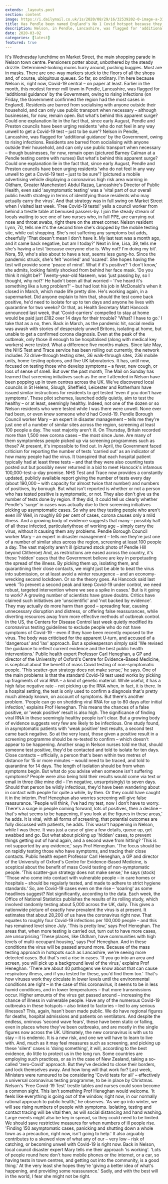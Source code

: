 ```yaml
---
extends: _layouts.post
section: content
image: https://i.dailymail.co.uk/1s/2020/08/29/16/32539202-0-image-a-31_1598714884863.jpg 
title: Has Pendle been named England's No 1 Covid hotspot because they're mass testing in the street? 
description: Nelson, in Pendle, Lancashire, was flagged for 'additional guidance' by the Government, owing to rising infections (on Friday, the Government confirmed the region had the most cases in England). 
date: 2020-03-02 
categories: [latest] 
featured: true 
--- 
```

It's Wednesday lunchtime on Market Street, the main shopping parade in Nelson town centre. Pensioners potter about, unbothered by the steady drizzle. Determined-looking mums hurry around, pushing buggies.
Most are in masks. There are one-way markers stuck to the floors of all the shops and, of course, ubiquitous queues. So far, so ordinary. I'm here because Nelson is, right now, Covid-19 central – on paper at least.
Earlier in the month, this modest former mill town in Pendle, Lancashire, was flagged for 'additional guidance' by the Government, owing to rising infections (on Friday, the Government confirmed the region had the most cases in England).
Residents are barred from socialising with anyone outside their household, and can only use public transport when necessary – although businesses, for now, remain open.
But what's behind this apparent surge? Could one explanation lie in the fact that, since early August, Pendle and Preston councils have been urging residents 'who do not feel in any way unwell to get a Covid-19 test – just to be sure'?
Nelson in Pendle, Lancashire, was flagged for 'additional guidance' by the Government, owing to rising infections. Residents are barred from socialising with anyone outside their household, and can only use public transport when necessary – though businesses, for now, remain open (pictured Barney Calman at a Pendle testing centre with nurses)
But what's behind this apparent surge? Could one explanation lie in the fact that, since early August, Pendle and Preston councils have been urging residents 'who do not feel in any way unwell to get a Covid-19 test – just to be sure'? (pictured a mobile advertising vehicle displaying a coronavirus high risk area warning in Oldham, Greater Manchester)
Abdul Razaq, Lancashire's Director of Public Health, even said 'asymptomatic testing' was a 'vital part of our overall public health strategy in terms of identifying those residents who may actually carry the virus'.
And that strategy was in full swing on Market Street when I visited last week.
'Free Covid-19 tests!' yells a council worker from behind a trestle table at bemused passers-by. I join the steady stream of locals waiting to see one of two nurses who, in full PPE, are carrying out nose and throat swabs, right there on the street corner.
Nelson resident Lynn, 70, tells me it's the second time she's dropped by the mobile testing site, while out shopping. She's not suffering any symptoms but adds, cheerfully 'That doesn't mean I don't have it. My last test was a month ago, and it came back negative, but am I today?'
Next in line, Lisa, 39, tells me she's having a test 'because everyone else is. Why not? I'm doing my bit'. Nora, 59, who's also about to have a test, seems less gung-ho.
Since the pandemic struck, she's felt 'worried' and 'scared'. She hopes having the test will provide some 'peace of mind'.
What if it's positive? 'I don't know,' she admits, looking faintly shocked from behind her face mask. 'Do you think it might be?'
Twenty-year-old Naseem, was 'just passing by, so I thought, why not?' He hadn't been all that worried – 'I've heard it's something like a lung problem?' – but had lost his job in McDonald's when it closed in March, which made life pretty dire. He's working again, in a supermarket. Did anyone explain to him that, should the test come back positive, he'd need to isolate for up to ten days and anyone he lives with quarantine for two weeks?
Or that, as Health Secretary Matt Hancock announced last week, that 'Covid-carriers' compelled to stay at home would be paid just £182 over 14 days for their trouble?
'What? I have to go.' I take that as a no, then.
Back in March, as the pandemic hit, social media was awash with stories of desperately unwell Britons, isolating at home, but unable to get a confirmed corona diagnosis. Even at the peak of the outbreak, only those ill enough to be hospitalised (along with medical key workers) were tested. What a difference five months makes. Since late May, the NHS Test and Trace service has been rolling out currently, the network includes 73 drive-through testing sites, 36 walk-through sites, 236 mobile units, home-testing options, and five UK laboratories.
It has, until now, focused on testing those who develop symptoms – a fever, new cough, or loss of sense of smell. But over the past month, The Mail on Sunday has learned that screening initiatives such as the one I attended in Nelson have been popping up in town centres across the UK.
We've discovered local councils in St Helens, Slough, Sheffield, Leicester and Rotherham have issued similar instructions for residents to get tested 'even if you don't have symptoms'.
These pilot schemes, launched oddly quietly, aim to test the healthy – or at least, seemingly healthy. Indeed, not one of the dozen or so Nelson residents who were tested while I was there were unwell.
None ever had been, or even knew someone who'd had Covid-19.
Pendle Borough Council worker Mary – an expert in disaster management – tells me they're just one of a number of similar sites across the region, screening at least 100 people a day. The vast majority aren't ill.
On Thursday, Britain recorded more than 1,500 new corona cases – the most since June.
Are many of them symptomless people picked up via screening programmes such as these? At present, it's impossible to find out.
In April, the Government faced criticism for reporting the number of tests 'carried out' as an indicator of how many people had the virus. It transpired that each hospital patient typically had at least three tests – and that they were also counting tests posted out but possibly never returned in a bid to meet Hancock's infamous 100,000-test-a-day promise.
NHS Test and Trace now provides a constantly updated, publicly available report giving the number of tests every day (about 190,000 – with capacity for almost twice that number) and numbers of positives, by borough. But what isn't reported is whether or not a person who has tested positive is symptomatic, or not. They also don't give us the number of tests done by region. If they did, it could tell us clearly whether Pendle's 'surge' in cases was actually due to their screening initiatives picking up asymptomatic cases.
So why are they testing people who aren't even ill? Well, in roughly 80 per cent of cases, corona causes only a mild illness. And a growing body of evidence suggests that many – possibly half of all those infected, particularlythose of working age – simply carry the virus, without it causing them any problems.
Pendle Borough Council worker Mary – an expert in disaster management – tells me they're just one of a number of similar sites across the region, screening at least 100 people a day. The vast majority aren't ill (pictured stock photo of Pendle Hill beyond Clitheroe)
And, as restrictions are eased across the country, it's these 'hidden' cases that the Government believe are key in perpetuating the spread of the illness. By picking them up, isolating them, and quarantining their close contacts, we might just be able to beat the virus into submission, or at least avoid a winter resurgence – and an economy-wrecking second lockdown. Or so the theory goes.
As Hancock said last week 'To prevent a second peak and keep Covid-19 under control, we need robust, targeted intervention where we see a spike in cases.'
But is it going to work? A growing number of scientists have grave doubts. Critics have claimed such initiatives are 'unscientific' and 'not backed by evidence'. They may actually do more harm than good – spreading fear, causing unnecessary disruption and distress, or offering false reassurances, while diverting resources away from more effective methods of outbreak control.
In the US, the Centers for Disease Control last week quietly modified its coronavirus testing guidelines to exclude people who do not have symptoms of Covid-19 – even if they have been recently exposed to the virus. The body was criticised for the apparent U-turn, and accused of a 'dangerous' and 'lax' approach. But a spokesperson simply said 'We revised the guidance to reflect current evidence and the best public health interventions.'
Public health expert Professor Carl Heneghan, a GP and director of the University of Oxford's Centre for Evidence-Based Medicine, is sceptical about the benefit of mass Covid testing of non-symptomatic people. 'This scatter-gun strategy does not make sense,' he says.
One of the main problems is that the standard Covid-19 test used works by picking up fragments of viral RNA – a kind of genetic material. While useful, it has a high false negative rate – not picking up the RNA when, in fact, it is there.
In a hospital setting, the test is only used to confirm a diagnosis that's pretty much already known, on account of symptoms.
But there's another problem. 'People can go on shedding viral RNA for up to 80 days after initial infection,' explains Prof Heneghan.
This means the chances of a false positive, or 'weak positive' result is also high.
The significance of finding viral RNA in these seemingly healthy people isn't clear. But a growing body of evidence suggests very few are likely to be infectious.
One study found, in asymptomatic patients with 'weak positive' test results, a second test came back negative. So at the very least, those given a positive result in a screening programme should be re-tested to confirm – which doesn't appear to be happening.
Another snag in Nelson nurses told me that, should someone test positive, they'd be contacted and told to isolate for ten days. Close contacts – officially, a person that's been within two metres of distance for 15 or more minutes – would need to be traced, and told to quarantine for 14 days. The length of isolation should be from when symptoms begin.
But what do you advise when someone isn't suffering symptoms? People were also being told their results would come via text or email in three (like mine did – I'm negative, unsurprisingly) to seven days.
Should that person be wildly infectious, they'd have been wandering about in contact with people for quite a while, by then. Or they could have caught it in the interim.
Prof Heneghan also worries screening will give false reassurance. 'People will think, I've had my test, now I don't have to worry. There's a surge in people coming forward, lots of positives, then a decline – that's what seems to be happening, if you look at the figures in these areas,' he adds. It is vital, with all forms of screening, that potential outcomes are fully discussed with patients, he adds. This wasn't happening in Nelson, while I was there. It was just a case of give a few details, queue up, get swabbed and go.
But what about picking up 'hidden' cases, to prevent things getting out of hand again, and a second wave from hitting?
'This is not supported by any evidence,' says Prof Heneghan.
'The focus should be on rapidly testing those who have symptoms, and tracing their close contacts.
Public health expert Professor Carl Heneghan, a GP and director of the University of Oxford's Centre for Evidence-Based Medicine, is sceptical about the benefit of mass Covid testing of non-symptomatic people. 'This scatter-gun strategy does not make sense,' he says (stock)
'Those who come into contact with vulnerable people – in care homes or hospitals – should be regularly tested, and made to adhere to strict hygiene standards.'
So, are Covid-19 cases even on the rise – 'soaring' as some headlines suggest? Not significantly, according to the data. Each week, the Office of National Statistics publishes the results of its rolling study, which involved randomly testing about 5,000 across the UK, daily. This gives a nationwide picture of exactly how prevalent the virus is at present. It estimates that about 28,200 of us have the coronavirus right now. That equates to roughly four Covid-19 infections per 100,000 people – and this has remained level since July.
'This is pretty low,' says Prof Heneghan. The areas that, when more testing is carried out, turn out to have more cases, are unsurprising 'These places, like Oldham, have communities with high levels of multi-occupant housing,' says Prof Heneghan. And in these conditions the virus will be passed around more. Because of the mass testing approach in hotspots such as Lancashire, we're seeing more detected cases. But that's not a rise in cases.
'If you go into an area and screen, you will pick up a background level of the virus,' explains Prof Heneghan. 'There are about 40 pathogens we know about that can cause respiratory illness, and if you tested for these, you'd find them too.'
That's how viruses work they circulate in lower levels until the environmental conditions are right – in the case of this coronavirus, it seems to be in less humid conditions, and in lower temperatures – that more transmissions occur. Higher amounts of the virus get passed around – increasing the chance of illness in vulnerable people.
Have any of the numerous Covid-19 outbreaks in these hotspots – also linked to factories – led to any serious illnesses? This, again, hasn't been made public. We do have regional figures for deaths, hospital admissions and patients on ventilators. And despite the endless, ominous 'second wave fears', these have been static or falling, even in places where they've been outbreaks, and are mostly in the single figures now across the UK.
Ultimately, the new coronavirus is with us to stay – it is endemic. It is a new risk, and one we will have to learn to live with. And, much as it may feel measures such as screening, and picking up these 'silent' cases is 'doing something', it will, according to the best evidence, do little to protect us in the long run.
Some countries are employing such practices, or as in the case of New Zealand, taking a so-called 'zero-Covid' approach. But they've decided to close their borders, and lock themselves away. And how long will that work for?
Last week, Ministers were rumoured to be considering 'Covid tests for all' – effectively a universal coronavirus testing programme, to be in place by Christmas.
Nelson's 'Free Covid-19 Test' trestle tables and nurses could soon become a common sight. This isn't something Prof Heneghan would welcome. 'It feels like everything is going out of the window, right now, in our normally rational approach to public health,' he observes.
'As we go into winter, we will see rising numbers of people with symptoms. Isolating, testing and contact tracing will be vital then, as will social distancing and hand washing. Large events might also be key in spread, so they could need to be limited. We should save restrictive measures for when numbers of ill people rise.
'Finding 150 asymptomatic cases, panicking and shutting down a whole town as a precaution, right now, isn't going to help.'
It also arguably contributes to a skewed view of what any of our – very low – risk of catching, or becoming unwell with Covid-19 is right now.
Back in Nelson, local council disaster expert Mary tells me their approach 'is working'. 'Lots of people round here don't have mobile phones or the internet, or a car, so having tests in town centres, and getting out into the community, is a good thing.'
At the very least she hopes they're 'giving a better idea of what's happening, and providing some reassurance.' Sadly, and with the best will in the world, I fear she might not be right.